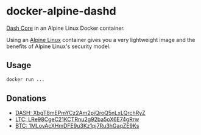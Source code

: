 # docker-alpine-dashd

[Dash Core](https://github.com/dashpay/dash) in an Alpine Linux Docker container.

Using an [Alpine Linux](https://www.alpinelinux.org/) container gives you a very lightweight image and the benefits of Alpine Linux's security model.

## Usage

```bash
docker run ...
```

## Donations

* [DASH: XbgT8mEPmYCz2Am2piQroQ5nLxLQrchRyZ](dash:XbgT8mEPmYCz2Am2piQroQ5nLxLQrchRyZ)
* [LTC: LRe98CgeC21KCTRnu2g92ba5oX6E74gRrw](litecoin:LRe98CgeC21KCTRnu2g92ba5oX6E74gRrw)
* [BTC: 1MLovAcXHmDFE9u3Kz1pj7Ru3hGaqZE9Ks](bitcoin:1MLovAcXHmDFE9u3Kz1pj7Ru3hGaqZE9Ks)
